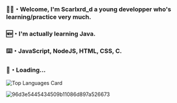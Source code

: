 ### 🖖🏽・Welcome, I'm Scarlxrd_d a young developper who's learning/practice very much.

### 🆕・I'm actually learning Java.

### ⌨️・JavaScript, NodeJS, HTML, CSS, C.

### 🔗・Loading...


![Top Languages Card](https://github-readme-stats.vercel.app/api/top-langs/?username=Scarlxrdddd&layout=compact)


![96d3e5445434509b11086d897a526673](https://user-images.githubusercontent.com/71601884/161353193-d48ec395-484b-411d-8b83-4d684f04bc50.jpg)
